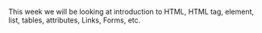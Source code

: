 This week we will be looking at introduction to HTML, HTML tag, element, list, tables, attributes, Links, Forms, etc.
